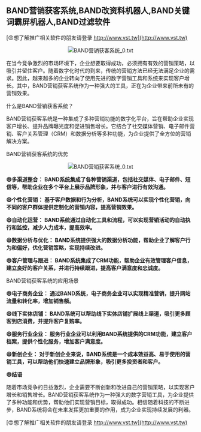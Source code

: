 ## **BAND营销获客系统,BAND改资料机器人,BAND关键词霸屏机器人,BAND过滤软件**

[😍想了解推广相关软件的朋友请登录 http://www.vst.tw](http://www.vst.tw)

 <center><img src="https://vst.tw/MP4/tuiguang/png/7.png" alt="BAND营销获客系统_0.txt"></center>

在当今竞争激烈的市场环境下，企业想要取得成功，必须拥有有效的营销策略，以吸引并留住客户。随着数字化时代的到来，传统的营销方法已经无法满足企业的需求。因此，越来越多的企业转向了使用先进的数字营销工具和系统来实现客户增长。其中，BAND营销获客系统作为一种强大的工具，正在为企业带来前所未有的营销效果。

什么是BAND营销获客系统？

BAND营销获客系统是一种集成了多种营销功能的数字化平台，旨在帮助企业实现客户增长、提升品牌曝光度和促进销售增长。它结合了社交媒体营销、电子邮件营销、客户关系管理（CRM）和数据分析等多种功能，为企业提供了全方位的营销解决方案。

BAND营销获客系统的优势

 <center><img src="https://vst.tw/MP4/tuiguang/png/1.png" alt="BAND营销获客系统_0.txt"></center>

**😄多渠道整合： BAND系统集成了各种营销渠道，包括社交媒体、电子邮件、短信等，帮助企业在多个平台上展示品牌形象，并与客户进行有效沟通。**

**😄个性化营销： 基于客户数据和行为分析，BAND系统可以实现个性化营销，向不同的客户群体提供定制化的营销内容，提高营销效果。**

**😄自动化运营： BAND系统通过自动化工具和流程，可以实现营销活动的自动执行和监控，减少人力成本，提高效率。**

**😄数据分析与优化： BAND系统提供强大的数据分析功能，帮助企业了解客户行为和偏好，优化营销策略，实现持续改进。**

**😄客户管理与跟进： BAND系统集成了CRM功能，帮助企业有效管理客户信息，建立良好的客户关系，并进行持续跟进，提高客户满意度和忠诚度。**

BAND营销获客系统的应用场景

**😄电子商务企业： 通过BAND系统，电子商务企业可以实现精准营销，提升网站流量和转化率，增加销售额。**

**😄线下实体店铺： BAND系统可以帮助线下实体店铺扩展线上渠道，吸引更多顾客到店消费，并提升客户复购率。**

**😄服务行业企业： 服务行业企业可以利用BAND系统提供的CRM功能，建立客户档案，提供个性化服务，增加客户满意度。**

**😄新创企业： 对于新创企业来说，BAND系统是一个成本效益高、易于使用的营销工具，可以帮助他们快速建立品牌形象，吸引更多投资者和客户。**

**😄结语**

随着市场竞争的日益激烈，企业需要不断创新和改进自己的营销策略，以实现客户增长和销售增长。BAND营销获客系统作为一种强大的数字营销工具，为企业提供了多种功能和优势，帮助他们实现营销目标，取得成功。相信随着科技的不断进步，BAND系统将会在未来发挥更加重要的作用，成为企业实现持续发展的利器。

[😍想了解推广相关软件的朋友请登录 http://www.vst.tw](http://www.vst.tw)



